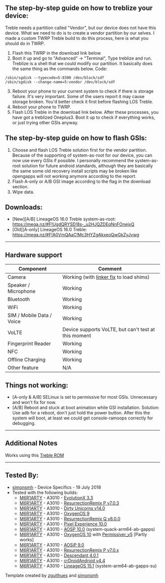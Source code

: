 ## The step-by-step guide on how to treblize your device:

Treble needs a partition called "Vendor", but our device does not have this device. What we need to do is to create a vendor partition by our selves.
I made a custom TWRP Treble build to do this process, here is what you should do in TWRP.
1. Flash this TWRP in the download link below.
2. Boot it up and go to "Advanced" -> "Terminal", Type treblize and run.
Treblize is a shell that we could modify our partition. It basically does the same thing as the commands below.
Code:
  ```
  /sbin/sgdisk --typecode=5:8300 /dev/block/sdf
  /sbin/sgdisk --change-name=5:vendor /dev/block/sdf
  ```
3. Reboot your phone to your current system to check if there is storage failure.
It's very important. Some of the users report it may cause storage broken. You'd better check it first before flashing LOS Treble.
4. Reboot your phone to TWRP.
5. Flash LOS Treble in the download link below.
After these processes, you have got a treblized Oneplus3. Boot it up to check if everything works, or just trying other GSIs anyway.

## The step-by-step guide on how to flash GSIs:
1. Choose and flash LOS Treble solution first for the vendor partition.
Because of the supporting of system-as-root for our device, you can now use every GSIs if possible. I personally recommend the system-as-root solution for future android standards, although they are basically the same some old recovery install scripts may be broken like opengapps will not working anymore according to the report.
2. Flash A-only or A/B GSI image according to the flag in the download section.
3. Wipe data.

## Downloads:
* [New][A/B] LineageOS 16.0 Treble system-as-root: https://mega.nz/#F!UgdQRYSD!8s-_u2HJQZDEqNnFOnejxQ
* [Old][A-only] LineageOS 16.0 Treble: https://mega.nz/#F!A0VmQAaC!Mc3HYZgAkxeoQwGkZyJvwg
---
## Hardware support
| Component                 |      Comment                                              |
|---------------------------|-----------------------------------------------------------|
| Camera                    | Working (with [linker fix](https://github.com/OP3Treble/linkerfix) to load shims)|
| Speaker / Microphone      | Working                                                   |
| Bluetooth                 | Working                                                   |
| WiFi                      | Working                                                   |
| SIM / Mobile Data / Voice | Working                                                   |
| VoLTE                     | Device supports VoLTE, but can't test at this moment      |
| Fingerprint Reader        | Working                                                   |
| NFC                       | Working                                                   |
| Offline Charging          | Working                                                   |
| Other feature             | N/A                                                       |

## Things not working:
* [A-only & A/B] SELinux is set to permissive for most GSIs.
Unnecessary and won't fix for now.
* [A/B] Reboot and stuck at boot animation while GSI installation.
Solution: Use adb for a reboot, don't just hold the power button. After this the system will boot, at least we could get console-ramoops correctly for debugging.
---

## Additional Notes
Works using this [Treble ROM](https://forum.xda-developers.com/oneplus-3/oneplus-3--3t-cross-device-development/treble-lineageos-15-1-treble-oneplus-3-t3830455)
***


## Tested By:
* [simonsmh](https://github.com/simonsmh) - Device Specifics - 19 July 2018
* Tested with the following builds:
    * [M6R1ARTY](https://github.com/M6R1ARTY) - A3010 - [EvolutionX 3.3](https://sourceforge.net/projects/expressluke-gsis/files/EvolutionX/Ten/EvolutionX_3.3_ARM64-AB-10.0-20191117-0523-UNOFFICIAL.img.xz/download)
    * [M6R1ARTY](https://github.com/M6R1ARTY) - A3010 - [ResurrectionRemix P v7.0.3](https://sourceforge.net/projects/developerluke-roms/files/GSIs/RR-P-v7.0.3-20191112-ARM64-AB.img.xz/download)
    * [M6R1ARTY](https://github.com/M6R1ARTY) - A3010 - [Dirty Unicorns v14.0](https://sourceforge.net/projects/developerluke-roms/files/GSIs/DirtyUnicorns-14.0_111119-ARM64-AB.img.xz/download)
    * [M6R1ARTY](https://github.com/M6R1ARTY) - A3010 - [OxygenOS 9](https://mirrors.lolinet.com/firmware/gsi/OxygenOS/OxygenOS-AB-9-20191031-ErfanGSI.img-2108.7z)
    * [M6R1ARTY](https://github.com/M6R1ARTY) - A3010 - [ResurrectionRemix Q v8.0.0](https://github.com/EnesSastim/GSI/releases/download/ErfanGSI/RR-Q-AB-10-20190911-ErfanGSI.img.7z)
    * [M6R1ARTY](https://github.com/M6R1ARTY) - A3010 - [Pixel Experience 10.0](https://sourceforge.net/projects/developerluke-roms/files/GSIs/PixelExperienceQ-28102019-ARM64-AB.img.xz/download)
    * [M6R1ARTY](https://github.com/M6R1ARTY) - A3010 - [AOSP 10.0](https://github.com/phhusson/treble_experimentations/releases/tag/v203) (system-quack-arm64-ab-gapps)
    * [M6R1ARTY](https://github.com/M6R1ARTY) - A3010 - [OxygenOS 10](https://github.com/EnesSastim/GSI/releases/download/ErfanGSI/OxygenOS-AB-10-20190922-ErfanGSI.img.7z) with  [Permissiver_v5](https://androidfilehost.com/?fid=6006931924117940902) [Partly works]
    * [M6R1ARTY](https://github.com/M6R1ARTY) - A3010 - [AOSiP 9.0](https://sourceforge.net/projects/illusionproject/files/GSI/AOSiP-9.0-GSI-arm64_ab-20190819.img/download)
    * [M6R1ARTY](https://github.com/M6R1ARTY) - A3010 - [ResurrectionRemix P v7.0.x](https://get.resurrectionremix.com/gsi/ARM64_AB_20191205.img)
    * [M6R1ARTY](https://github.com/M6R1ARTY) - A3010 - [Descendant 4.0.1](https://github.com/Descendant/InOps/releases/download/4.0.1/Descendant_4.0.1_arm64_ab.zip)
    * [M6R1ARTY](https://github.com/M6R1ARTY) - A3010 - [crDroidAndroid v4.4](https://androidfilehost.com/?fid=5862345805528041177)
    * [M6R1ARTY](https://github.com/M6R1ARTY) - A3010 - [LineageOS 15.1](https://github.com/phhusson/treble_experimentations/releases/tag/lineage-v21) (system-arm64-ab-gapps-su)

Template created by [zguithues](https://github.com/zguithues) and [simonsmh](https://github.com/simonsmh)